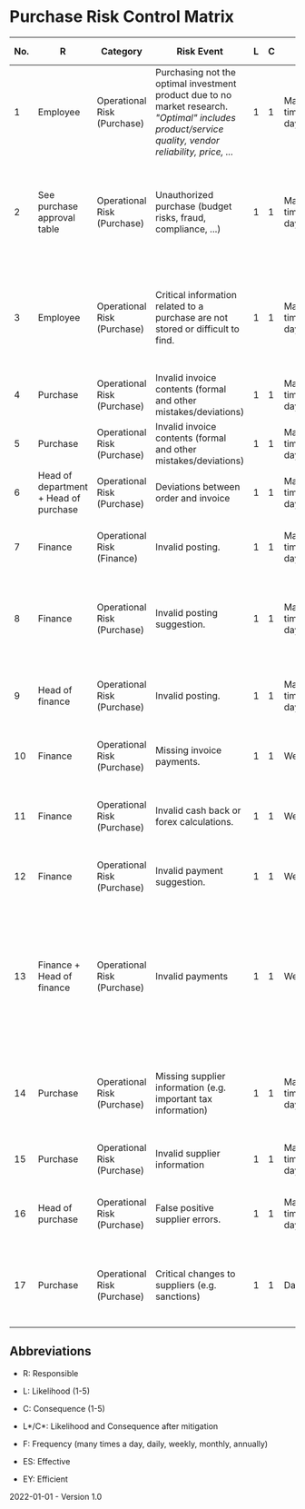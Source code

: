 # Purchase Risk Control Matrix

| No.  | R                                      | Category                    | Risk Event                                                   | L    | C    | F                | Cause | Mitigation Type              | Mitigation Strategy                                          | L*   | C*   | Changes | Comments | ES   | EY   | Evidences |
| ---- | -------------------------------------- | --------------------------- | ------------------------------------------------------------ | ---- | ---- | ---------------- | ----- | ---------------------------- | ------------------------------------------------------------ | ---- | ---- | ------- | -------- | ---- | ---- | --------- |
| 1    | Employee                               | Operational Risk (Purchase) | Purchasing not the optimal investment product due to no market research. *"Optimal" includes product/service quality, vendor reliability, price, ...* | 1    | 1    | Many times a day |       | Preventing (Manual)          | Compare products and vendors                                 | 1    | 1    |         |          | yes  | yes  |           |
| 2    | See purchase approval table            | Operational Risk (Purchase) | Unauthorized purchase (budget risks, fraud, compliance, ...) | 1    | 1    | Many times a day |       | Preventing (Manual)          | Authorize purchases according to the purchase approval table. This functions as control and separation of responsibilities. | 1    | 1    |         |          | yes  | yes  |           |
| 3    | Employee                               | Operational Risk (Purchase) | Critical information related to a purchase are not stored or difficult to find. | 1    | 1    | Many times a day |       | Preventing (Manual & System) | Documents and important information related to a purchase are stored in the IT system referring the purchase. | 1    | 1    |         |          | yes  | yes  |           |
| 4    | Purchase                               | Operational Risk (Purchase) | Invalid invoice contents (formal and other mistakes/deviations) | 1    | 1    | Many times a day |       | Preventing (System)          | Automatic IT system checks.                                  | 1    | 1    |         |          | yes  | yes  |           |
| 5    | Purchase                               | Operational Risk (Purchase) | Invalid invoice contents (formal and other mistakes/deviations) | 1    | 1    | Many times a day |       | Preventing (Manual)          | Additional manual invoice approval by purchase clerk.        | 1    | 1    |         |          | yes  | yes  |           |
| 6    | Head of department  + Head of purchase | Operational Risk (Purchase) | Deviations between order and invoice                         | 1    | 1    | Many times a day |       | Preventing (Manual)          | Approval by responsible staff.                               | 1    | 1    |         |          | yes  | yes  |           |
| 7    | Finance                                | Operational Risk (Finance)  | Invalid posting.                                             | 1    | 1    | Many times a day |       | Preventing (System)          | The IT system generates an automatic posting suggestion.     | 1    | 1    |         |          | yes  | yes  |           |
| 8    | Finance                                | Operational Risk (Purchase) | Invalid posting suggestion.                                  | 1    | 1    | Many times a day |       | Preventing (Manual)          | The accountant can adjust the posting suggestion from the IT system. | 1    | 1    |         |          | yes  | yes  |           |
| 9    | Head of finance                        | Operational Risk (Purchase) | Invalid posting.                                             | 1    | 1    | Many times a day |       | Preventing (System & Manual) | The head of finance checks a selection invoice postings randomly. | 1    | 1    |         |          | yes  | yes  |           |
| 10   | Finance                                | Operational Risk (Purchase) | Missing invoice payments.                                    | 1    | 1    | Weekly           |       | Preventing (System)          | The IT system generates a list of invoices for payment.      | 1    | 1    |         |          | yes  | yes  |           |
| 11   | Finance                                | Operational Risk (Purchase) | Invalid cash back or forex calculations.                     | 1    | 1    | Weekly           |       | Preventing (System)          | The IT system automatically calculates the cash back or forex differences. | 1    | 1    |         |          | yes  | yes  |           |
| 12   | Finance                                | Operational Risk (Purchase) | Invalid payment suggestion.                                  | 1    | 1    | Weekly           |       | Preventing (Manual)          | The accountant can add or remove payments.                   | 1    | 1    |         |          | yes  | yes  |           |
| 13   | Finance + Head of finance              | Operational Risk (Purchase) | Invalid payments                                             | 1    | 1    | Weekly           |       | Preventing (System & Manual) | Both accountant and head of finance approve the payments. The payment list shows which invoices got manually added, excluded and adjusted. | 1    | 1    |         |          | yes  | yes  |           |
| 14   | Purchase                               | Operational Risk (Purchase) | Missing supplier information (e.g. important tax information) | 1    | 1    | Many times a day |       | Preventing (System)          | The IT system requires mandatory information before invoices can be created for a supplier. | 1    | 1    |         |          | yes  | yes  |           |
| 15   | Purchase                               | Operational Risk (Purchase) | Invalid supplier information                                 | 1    | 1    | Many times a day |       | Preventing (System)          | The IT system performs automatic checks.                     | 1    | 1    |         |          | yes  | yes  |           |
| 16   | Head of purchase                       | Operational Risk (Purchase) | False positive supplier errors.                              | 1    | 1    | Many times a day |       | Preventing (Manual)          | Manual supplier approval by head of purchase                 | 1    | 1    |         |          | yes  | yes  |           |
| 17   | Purchase                               | Operational Risk (Purchase) | Critical changes to suppliers (e.g. sanctions)               | 1    | 1    | Daily            |       | Preventing (System)          | The IT system automatically checks suppliers against sanction lists every day. | 1    | 1    |         |          | yes  | yes  |           |

## Abbreviations

* R: Responsible

* L: Likelihood (1-5)

* C: Consequence (1-5)

* L\*/C\*: Likelihood and Consequence after mitigation

* F: Frequency (many times a day, daily, weekly, monthly, annually)

* ES: Effective

* EY: Efficient



2022-01-01 - Version 1.0
